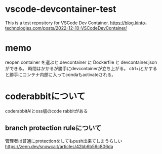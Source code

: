 # vscode-devcontainer-test

This is a test repository for VSCode Dev Container.
https://blog.kinto-technologies.com/posts/2022-12-10-VSCodeDevContainer/

# memo

reopen container を選ぶと.devcontainer に Dockerfile と devcontainer.json ができる。
時間はかかるが勝手にdevcontainerが立ち上がる。
ctrl+jとかすると勝手にコンテナ内部に入ってcondaもactivateされる。


# coderabbitについて

coderabbitAIとoss版のcode rabbitがある

## branch protection ruleについて
管理者は普通にprotectionをしてもpush出来てしまうらしい
https://zenn.dev/snowcait/articles/42bb6b56c806da

